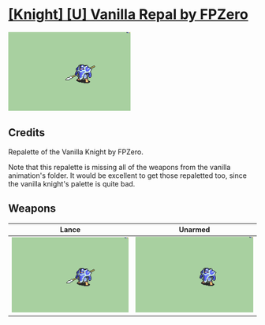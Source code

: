 # [\[Knight\] \[U\] Vanilla Repal by FPZero](./)

<img src="./2.%20Lance/Lance_000.png" alt="[Knight] [U] Vanilla Repal by FPZero standing" />

## Credits

Repalette of the Vanilla Knight by FPZero.

Note that this repalette is missing all of the weapons from the vanilla animation's folder. It would be excellent to get those repaletted too, since the vanilla knight's palette is quite bad.

## Weapons


|Lance |Unarmed |
|  :---: | :---: |
| <img alt="Lance animation" src="./2.%20Lance/Lance.gif" /> | <img alt="Unarmed animation" src="./8.%20Unarmed/Unarmed.gif" /> |
